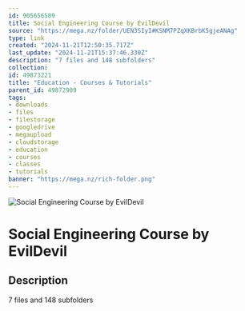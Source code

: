 ```yaml
---
id: 905656509
title: Social Engineering Course by EvilDevil
source: "https://mega.nz/folder/UEN3SIyI#KSNM7PZqXKBrbK5gjeANAg"
type: link
created: "2024-11-21T12:50:35.717Z"
last_update: "2024-11-21T15:37:46.330Z"
description: "7 files and 148 subfolders"
collection:
id: 49873221
title: "Education - Courses & Tutorials"
parent_id: 49872909
tags:
- downloads
- files
- filestorage
- googledrive
- megaupload
- cloudstorage
- education
- courses
- classes
- tutorials
banner: "https://mega.nz/rich-folder.png"
---
```


![Social Engineering Course by EvilDevil](https://mega.nz/rich-folder.png)

# Social Engineering Course by EvilDevil

## Description
7 files and 148 subfolders

